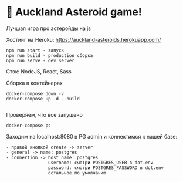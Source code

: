 # 🚀 Auckland Asteroid game!

Лучшая игра про астеройды на js

Хостинг на Heroku: https://auckland-asteroids.herokuapp.com/

```
npm run start - запуск
npm run build - production сборка
npm run serve - dev server
```
Стэк: NodeJS, React, Sass

Сборка в контейнерах
```
docker-compose down -v
docker-compose up -d --build
    
```
Проверяем, что все запущено
```
docker-compose ps
```
Заходим на localhost:8080 в PG admin и коннектимся к нашей базе:
```
- правой кнопкой create -> server
- general -> name: postgres
- connertion -> host name: postgres
                username: смотри POSTGRES_USER в dot.env
                password: смотри POSTGRES_PASSWORD в dot.env
                остальное по умолчанию
```

